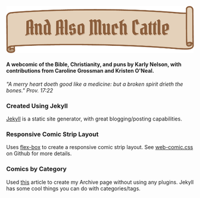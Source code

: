 ![# And Also Much Cattle][logo]

#### A webcomic of the Bible, Christianity, and puns by Karly Nelson, with contributions from Caroline Grossman and Kristen O'Neal.

*"A merry heart doeth good like a medicine: but a broken spirit drieth the bones." Prov. 17:22*

### Created Using Jekyll
[Jekyll] is a static site generator, with great blogging/posting capabilities.

### Responsive Comic Strip Layout
Uses [flex-box] to create a responsive comic strip layout. See [web-comic.css] on Github for more details.

### Comics by Category
Used [this] article to create my Archive page without using any plugins.
Jekyll has some cool things you can do with categories/tags.


[logo]:https://github.com/karlyanelson/andalsomuchcattle/blob/gh-pages/logo.png
[flex-box]:https://css-tricks.com/snippets/css/a-guide-to-flexbox/
[this]:https://codinfox.github.io/dev/2015/03/06/use-tags-and-categories-in-your-jekyll-based-github-pages/
[Jekyll]:http://jekyllrb.com
[web-comic.css]:https://github.com/karlyanelson/web-comic.css
